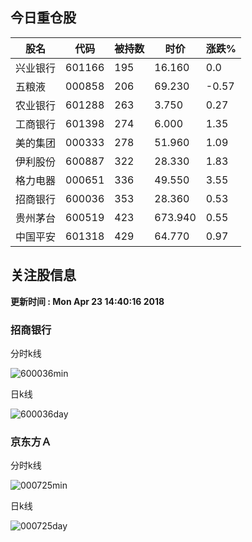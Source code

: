 
## 今日重仓股 

|股名|代码|被持数|时价|涨跌%|
|---|---|---|---|---|
|兴业银行|601166|195|16.160|0.0|
|五粮液|000858|206|69.230|-0.57|
|农业银行|601288|263|3.750|0.27|
|工商银行|601398|274|6.000|1.35|
|美的集团|000333|278|51.960|1.09|
|伊利股份|600887|322|28.330|1.83|
|格力电器|000651|336|49.550|3.55|
|招商银行|600036|353|28.360|0.53|
|贵州茅台|600519|423|673.940|0.55|
|中国平安|601318|429|64.770|0.97|

## 关注股信息
**更新时间 : Mon Apr 23 14:40:16 2018**
### 招商银行 
分时k线

![600036min](http://image.sinajs.cn/newchart/min/n/sh600036.gif)

日k线

![600036day](http://image.sinajs.cn/newchart/daily/n/sh600036.gif)

### 京东方Ａ 
分时k线

![000725min](http://image.sinajs.cn/newchart/min/n/sz000725.gif)

日k线

![000725day](http://image.sinajs.cn/newchart/daily/n/sz000725.gif)

